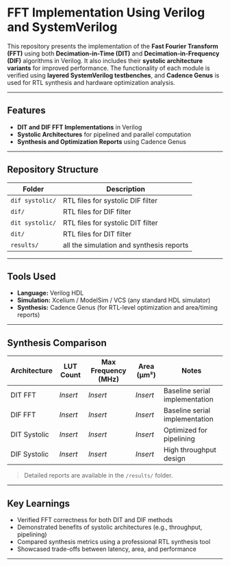 # FFT Implementation Using Verilog and SystemVerilog

This repository presents the implementation of the **Fast Fourier Transform (FFT)** using both **Decimation-in-Time (DIT)** and **Decimation-in-Frequency (DIF)** algorithms in Verilog. It also includes their **systolic architecture variants** for improved performance. The functionality of each module is verified using **layered SystemVerilog testbenches**, and **Cadence Genus** is used for RTL synthesis and hardware optimization analysis.

---

##  Features

-  **DIT and DIF FFT Implementations** in Verilog  
-  **Systolic Architectures** for pipelined and parallel computation  
-  **Synthesis and Optimization Reports** using Cadence Genus  


---

##  Repository Structure

| Folder         | Description                                        |
|----------------|----------------------------------------------------|
| `dif systolic/`         | RTL files for systolic DIF filter        |
| `dif/`   | RTL files for DIF filter                         |
| `dit systolic/`         | RTL files for systolic DIT filter                 |
| `dit/` | RTL files for DIT filter      |
| `results/` | all the simulation and synthesis reports      |



---

##  Tools Used

- **Language:** Verilog HDL
- **Simulation:** Xcelium / ModelSim / VCS (any standard HDL simulator)  
- **Synthesis:** Cadence Genus (for RTL-level optimization and area/timing reports)  

---

##  Synthesis Comparison

| Architecture        | LUT Count | Max Frequency (MHz) | Area (µm²) | Notes                          |
|---------------------|-----------|----------------------|------------|---------------------------------|
| DIT FFT             | *Insert*  | *Insert*             | *Insert*   | Baseline serial implementation |
| DIF FFT             | *Insert*  | *Insert*             | *Insert*   | Baseline serial implementation |
| DIT Systolic        | *Insert*  | *Insert*             | *Insert*   | Optimized for pipelining       |
| DIF Systolic        | *Insert*  | *Insert*             | *Insert*   | High throughput design         |

>  Detailed reports are available in the `/results/` folder.

---



##  Key Learnings

- Verified FFT correctness for both DIT and DIF methods  
- Demonstrated benefits of systolic architectures (e.g., throughput, pipelining)  
- Compared synthesis metrics using a professional RTL synthesis tool  
- Showcased trade-offs between latency, area, and performance  

---



